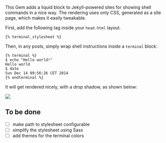 This Gem adds a liquid block to Jekyll-powered sites for showing
shell commands in a nice way. The rendering uses only CSS, generated as a site page,
which makes it easily tweakable.

First, add the following tag inside your `head.html` layout.

```liquid
{% terminal_stylesheet %}    
```

Then, in any posts, simply wrap shell instructions inside a `terminal` block:

```liquid
{% terminal %}
$ echo "Hello world!"
Hello world
$ date
Sun Dec 14 09:56:26 CET 2014
{% endterminal %}
```

It will get rendered nicely, with a drop shadow, as shown below:

![](https://github.com/Xadeck/jekyll-terminal/blob/master/screenshot.png)

## To be done

- [ ] make path to stylesheet configurable
- [ ] simplify the stylesheet using Sass
- [ ] add themes for the terminal colors
